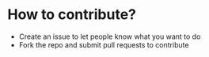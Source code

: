 # How to contribute?

* Create an issue to let people know what you want to do
* Fork the repo and submit pull requests to contribute
